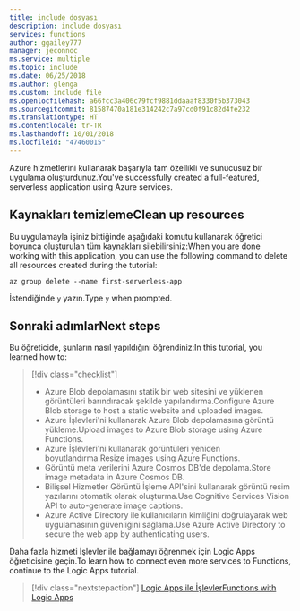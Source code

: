 ```yaml
---
title: include dosyası
description: include dosyası
services: functions
author: ggailey777
manager: jeconnoc
ms.service: multiple
ms.topic: include
ms.date: 06/25/2018
ms.author: glenga
ms.custom: include file
ms.openlocfilehash: a66fcc3a406c79fcf9881ddaaaf8330f5b373043
ms.sourcegitcommit: 81587470a181e314242c7a97cd0f91c82d4fe232
ms.translationtype: HT
ms.contentlocale: tr-TR
ms.lasthandoff: 10/01/2018
ms.locfileid: "47460015"
---
```

<span data-ttu-id="304e6-103">Azure hizmetlerini kullanarak başarıyla tam özellikli ve sunucusuz bir uygulama oluşturdunuz.</span><span class="sxs-lookup"><span data-stu-id="304e6-103">You've successfully created a full-featured, serverless application using Azure services.</span></span>

## <a name="clean-up-resources"></a><span data-ttu-id="304e6-104">Kaynakları temizleme</span><span class="sxs-lookup"><span data-stu-id="304e6-104">Clean up resources</span></span>

<span data-ttu-id="304e6-105">Bu uygulamayla işiniz bittiğinde aşağıdaki komutu kullanarak öğretici boyunca oluşturulan tüm kaynakları silebilirsiniz:</span><span class="sxs-lookup"><span data-stu-id="304e6-105">When you are done working with this application, you can use the following command to delete all resources created during the tutorial:</span></span>

```azurecli
az group delete --name first-serverless-app
```

<span data-ttu-id="304e6-106">İstendiğinde `y` yazın.</span><span class="sxs-lookup"><span data-stu-id="304e6-106">Type `y` when prompted.</span></span>  

## <a name="next-steps"></a><span data-ttu-id="304e6-107">Sonraki adımlar</span><span class="sxs-lookup"><span data-stu-id="304e6-107">Next steps</span></span>

<span data-ttu-id="304e6-108">Bu öğreticide, şunların nasıl yapıldığını öğrendiniz:</span><span class="sxs-lookup"><span data-stu-id="304e6-108">In this tutorial, you learned how to:</span></span>
> [!div class="checklist"]
> * <span data-ttu-id="304e6-109">Azure Blob depolamasını statik bir web sitesini ve yüklenen görüntüleri barındıracak şekilde yapılandırma.</span><span class="sxs-lookup"><span data-stu-id="304e6-109">Configure Azure Blob storage to host a static website and uploaded images.</span></span>
> * <span data-ttu-id="304e6-110">Azure İşlevleri'ni kullanarak Azure Blob depolamasına görüntü yükleme.</span><span class="sxs-lookup"><span data-stu-id="304e6-110">Upload images to Azure Blob storage using Azure Functions.</span></span>
> * <span data-ttu-id="304e6-111">Azure İşlevleri'ni kullanarak görüntüleri yeniden boyutlandırma.</span><span class="sxs-lookup"><span data-stu-id="304e6-111">Resize images using Azure Functions.</span></span>
> * <span data-ttu-id="304e6-112">Görüntü meta verilerini Azure Cosmos DB'de depolama.</span><span class="sxs-lookup"><span data-stu-id="304e6-112">Store image metadata in Azure Cosmos DB.</span></span>
> * <span data-ttu-id="304e6-113">Bilişsel Hizmetler Görüntü İşleme API'sini kullanarak görüntü resim yazılarını otomatik olarak oluşturma.</span><span class="sxs-lookup"><span data-stu-id="304e6-113">Use Cognitive Services Vision API to auto-generate image captions.</span></span>
> * <span data-ttu-id="304e6-114">Azure Active Directory ile kullanıcıların kimliğini doğrulayarak web uygulamasının güvenliğini sağlama.</span><span class="sxs-lookup"><span data-stu-id="304e6-114">Use Azure Active Directory to secure the web app by authenticating users.</span></span>

<span data-ttu-id="304e6-115">Daha fazla hizmeti İşlevler ile bağlamayı öğrenmek için Logic Apps öğreticisine geçin.</span><span class="sxs-lookup"><span data-stu-id="304e6-115">To learn how to connect even more services to Functions, continue to the Logic Apps tutorial.</span></span> 

> [!div class="nextstepaction"]
> [<span data-ttu-id="304e6-116">Logic Apps ile İşlevler</span><span class="sxs-lookup"><span data-stu-id="304e6-116">Functions with Logic Apps</span></span>](https://docs.microsoft.com/azure/azure-functions/functions-twitter-email)
